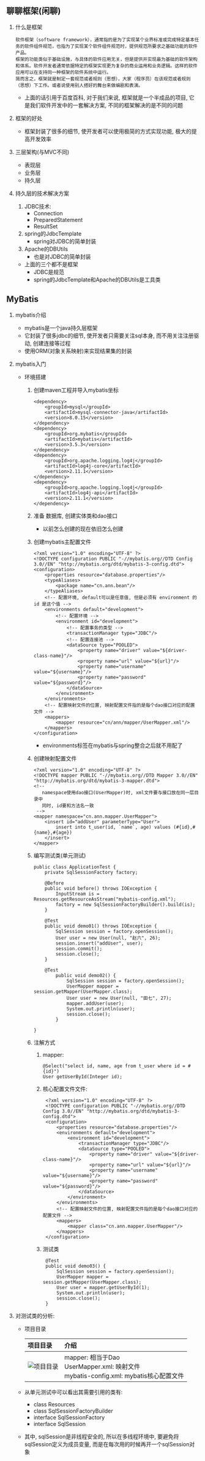 ## 聊聊框架(闲聊)
1. 什么是框架
   ```
   软件框架（software framework），通常指的是为了实现某个业界标准或完成特定基本任务的软件组件规范，也指为了实现某个软件组件规范时，提供规范所要求之基础功能的软件产品。
   框架的功能类似于基础设施，与具体的软件应用无关，但是提供并实现最为基础的软件架构和体系。软件开发者通常依据特定的框架实现更为复杂的商业运用和业务逻辑。这样的软件应用可以在支持同一种框架的软件系统中运行。
   简而言之，框架就是制定一套规范或者规则（思想），大家（程序员）在该规范或者规则（思想）下工作。或者说使用别人搭好的舞台来做编剧和表演。
   ```
   - 上面的话引用于百度百科, 对于我们来说, 框架就是一个半成品的项目, 它是我们软件开发中的一套解决方案, 不同的框架解决的是不同的问题

2. 框架的好处
   * 框架封装了很多的细节, 使开发者可以使用极简的方式实现功能, 极大的提高开发效率

3. 三层架构(与MVC不同)
   * 表现层
   * 业务层
   * 持久层

4. 持久层的技术解决方案
   1. JDBC技术:
      * Connection
      * PreparedStatement
      * ResultSet
   2. spring的JdbcTemplate
      * spring对JDBC的简单封装
   3. Apache的DBUtils
      * 也是对JDBC的简单封装
      
   * 上面的三个都不是框架
      - JDBC是规范
      - spring的JdbcTemplate和Apache的DBUtils是工具类
      
## MyBatis
1. mybatis介绍
   - mybatis是一个java持久层框架
   - 它封装了很多jdbc的细节, 使开发者只需要关注sql本身, 而不用关注注册驱动, 创建连接等过程
   - 使用ORM(对象关系映射)来实现结果集的封装

2. mybatis入门
   * 环境搭建
     1. 创建maven工程并导入mybatis坐标
        ```
        <dependency>
            <groupId>mysql</groupId>
            <artifactId>mysql-connector-java</artifactId>
            <version>8.0.15</version>
        </dependency>
        <dependency>
            <groupId>org.mybatis</groupId>
            <artifactId>mybatis</artifactId>
            <version>3.5.3</version>
        </dependency>
        <dependency>
            <groupId>org.apache.logging.log4j</groupId>
            <artifactId>log4j-core</artifactId>
            <version>2.11.1</version>
        </dependency>
        <dependency>
            <groupId>org.apache.logging.log4j</groupId>
            <artifactId>log4j-api</artifactId>
            <version>2.11.1</version>
        </dependency>
        ```
     2. 准备 数据库, 创建实体类和dao接口
        * 以前怎么创建的现在依旧怎么创建
     3. 创建mybatis主配置文件
        ```
        <?xml version="1.0" encoding="UTF-8" ?>
        <!DOCTYPE configuration PUBLIC "-//mybatis.org//DTD Config 3.0//EN" "http://mybatis.org/dtd/mybatis-3-config.dtd">
        <configuration>
            <properties resource="database.properties"/>
            <typeAliases>
                <package name="cn.ann.bean"/>
            </typeAliases>
            <!-- 配置环境, default可以是任意值, 但是必须有 environment 的 id 是这个值 -->
            <environments default="development">
                <!-- 配置环境 -->
                <environment id="development">
                    <!-- 配置事务的类型 -->
                    <transactionManager type="JDBC"/>
                    <!-- 配置连接池 -->
                    <dataSource type="POOLED">
                        <property name="driver" value="${driver-class-name}"/>
                        <property name="url" value="${url}"/>
                        <property name="username" value="${username}"/>
                        <property name="password" value="${password}"/>
                    </dataSource>
                </environment>
            </environments>
            <!-- 配置映射文件的位置, 映射配置文件指的是每个dao接口对应的配置文件 -->
            <mappers>
                <mapper resource="cn/ann/mapper/UserMapper.xml"/>
            </mappers>
        </configuration>
        ```
        * environments标签在mybatis与spring整合之后就不用配了
     4. 创建映射配置文件
        ```
        <?xml version="1.0" encoding="UTF-8" ?>
        <!DOCTYPE mapper PUBLIC "-//mybatis.org//DTD Mapper 3.0//EN" "http://mybatis.org/dtd/mybatis-3-mapper.dtd">
        <!-- 
           namespace使用dao接口(UserMapper)时, xml文件要与接口放在同一层目录中
           同时, id要和方法名一致
         -->
        <mapper namespace="cn.ann.mapper.UserMapper">
            <insert id="addUser" parameterType="User">
                insert into t_user(id, `name`, age) values (#{id},#{name},#{age})
            </insert>
        </mapper>
        ```
     5. 编写测试类(单元测试)
        ```
        public class ApplicationTest {
            private SqlSessionFactory factory;
        
            @Before
            public void before() throws IOException {
                InputStream is = Resources.getResourceAsStream("mybatis-config.xml");
                factory = new SqlSessionFactoryBuilder().build(is);
            }
        
            @Test
            public void demo01() throws IOException {
                SqlSession session = factory.openSession();
                User user = new User(null, "赵六", 26);
                session.insert("addUser", user);
                session.commit();
                session.close();
            }
        
            @Test
                public void demo02() {
                    SqlSession session = factory.openSession();
                    UserMapper mapper = session.getMapper(UserMapper.class);
                    User user = new User(null, "田七", 27);
                    mapper.addUser(user);
                    System.out.println(user);
                    session.close();
                }
        
        }
        ```

     6. 注解方式
        1. mapper:
           ```
           @Select("select id, name, age from t_user where id = #{id}")
           User getUserById(Integer id);
           ```
        2. 核心配置文件文件:
           ```
            <?xml version="1.0" encoding="UTF-8" ?>
            <!DOCTYPE configuration PUBLIC "-//mybatis.org//DTD Config 3.0//EN" "http://mybatis.org/dtd/mybatis-3-config.dtd">
            <configuration>
                <properties resource="database.properties"/>
                <environments default="development">
                    <environment id="development">
                        <transactionManager type="JDBC"/>
                        <dataSource type="POOLED">
                            <property name="driver" value="${driver-class-name}"/>
                            <property name="url" value="${url}"/>
                            <property name="username" value="${username}"/>
                            <property name="password" value="${password}"/>
                        </dataSource>
                    </environment>
                </environments>
                <!-- 配置映射文件的位置, 映射配置文件指的是每个dao接口对应的配置文件 -->
                <mappers>
                    <mapper class="cn.ann.mapper.UserMapper"/>
                </mappers>
            </configuration>
           ```
        3. 测试类
           ```
            @Test
            public void demo03() {
                SqlSession session = factory.openSession();
                UserMapper mapper = session.getMapper(UserMapper.class);
                User user = mapper.getUserById(1);
                System.out.println(user);
                session.close();
            }
           ```
      
3. 对测试类的分析: 
   * 项目目录

     | 项目目录                                                                                                 | 介绍                                                                                |
     |:-------------------------------------------------------------------------------------------------------|:-----------------------------------------------------------------------------------|
     | ![项目目录](https://images.cnblogs.com/cnblogs_com/ann-zhgy/1558457/o_mybatisProjectStruct.png "项目目录") | mapper: 相当于Dao<br>UserMapper.xml: 映射文件<br>mybatis-config.xml: mybatis核心配置文件 |

   * 从单元测试中可以看出其需要引用的类有:
     * class Resources
     * class SqlSessionFactoryBuilder
     * interface SqlSessionFactory
     * interface SqlSession
   * 其中, sqlSession是非线程安全的, 所以在多线程环境中, 要避免将sqlSession定义为成员变量, 而是在每次用的时候再开一个sqlSession对象
